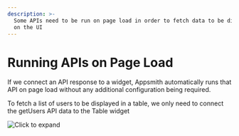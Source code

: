 ```yaml
---
description: >-
  Some APIs need to be run on page load in order to fetch data to be displayed
  on the UI
---
```


# Running APIs on Page Load

If we connect an API response to a widget, Appsmith automatically runs that API on page load without any additional configuration being required.

To fetch a list of users to be displayed in a table, we only need to connect the getUsers API data to the Table widget 

![Click to expand](../../.gitbook/assets/on-page-load.gif)

